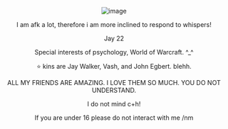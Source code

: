 <p align="center">
<![image](https://github.com/CactusEggs/CactusEggs/assets/172105020/1a069d6f-cde9-4d72-bce9-0756906e1d27)" 




![image](https://github.com/CactusEggs/CactusEggs/assets/172105020/d80eaf4b-5efb-45b4-91ed-603d557202e0)

  <p align="center">     
  I am afk a lot, therefore i am more inclined to respond to whispers!
<p align="center">     
  Jay 22 
<p align="center">     
   Special interests of psychology, World of Warcraft. ^_^
<p align="center">     
   ⭐ kins are Jay Walker, Vash, and John Egbert. blehh.
<p align="center">     
  ALL MY FRIENDS ARE AMAZING. I LOVE THEM SO MUCH. YOU DO NOT UNDERSTAND.
<p align="center">     
  I do not mind c+h! 
<p align="center">    
  If you are under 16 please do not interact with me /nm 
